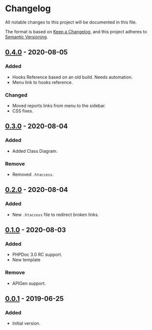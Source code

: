 # Changelog
All notable changes to this project will be documented in this file.

The format is based on [Keep a Changelog](https://keepachangelog.com/en/1.0.0/),
and this project adheres to [Semantic Versioning](https://semver.org/spec/v2.0.0.html).

## [0.4.0] - 2020-08-05
### Added
- Hooks Reference based on an old build. Needs automation.
- Menu link to hooks reference.
### Changed
- Moved reports links from menu to the sidebar.
- CSS fixes.

## [0.3.0] - 2020-08-04
### Added
- Added Class Diagram.
### Remove
- Removed `.htaccess`.

## [0.2.0] - 2020-08-04
### Added
- New `.htaccess` file to redirect broken links.

## [0.1.0] - 2020-08-03
### Added
- PHPDoc 3.0 RC support.
- New template
### Remove
- APIGen support.

## [0.0.1] - 2019-06-25
### Added
- Initial version.

[Unreleased]: https://github.com/woocommerce/code-reference-generator/compare/0.4.0...HEAD
[0.4.0]: https://github.com/woocommerce/code-reference-generator/compare/0.3.0...0.4.0
[0.3.0]: https://github.com/woocommerce/code-reference-generator/compare/0.2.0...0.3.0
[0.2.0]: https://github.com/woocommerce/code-reference-generator/compare/0.1.0...0.2.0
[0.1.0]: https://github.com/woocommerce/code-reference-generator/compare/0.0.1...0.1.0
[0.0.1]: https://github.com/woocommerce/code-reference-generator/compare/749f431...0.0.1
